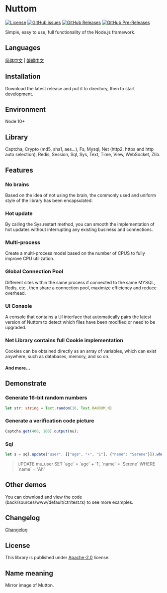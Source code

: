# Nuttom

[![License](https://img.shields.io/github/license/MaiyunNET/Nuttom.svg)](https://github.com/MaiyunNET/Nuttom/blob/master/LICENSE)
[![GitHub issues](https://img.shields.io/github/issues/MaiyunNET/Nuttom.svg)](https://github.com/MaiyunNET/Nuttom/issues)
[![GitHub Releases](https://img.shields.io/github/release/MaiyunNET/Nuttom.svg)](https://github.com/MaiyunNET/Nuttom/releases "Stable Release")
[![GitHub Pre-Releases](https://img.shields.io/github/release/MaiyunNET/Nuttom/all.svg)](https://github.com/MaiyunNET/Nuttom/releases "Pre-Release")

Simple, easy to use, full functionality of the Node.js framework.

## Languages

[简体中文](doc/README.zh-CN.md) | [繁體中文](doc/README.zh-TW.md)

## Installation

Download the latest release and put it to directory, then to start development.

## Environment

Node 10+

## Library

Captcha, Crypto (md5, sha1, aes...), Fs, Mysql, Net (http2, https and http auto selection), Redis, Session, Sql, Sys, Text, Time, View, WebSocket, Zlib.

## Features

### No brains

Based on the idea of not using the brain, the commonly used and uniform style of the library has been encapsulated.

### Hot update

By calling the Sys.restart method, you can smooth the implementation of hot updates without interrupting any existing business and connections.

### Multi-process

Create a multi-process model based on the number of CPUS to fully improve CPU utilization.

### Global Connection Pool

Different sites within the same process if connected to the same MYSQL, Redis, etc., then share a connection pool, maximize efficiency and reduce overhead.

### UI Console

A console that contains a UI interface that automatically pairs the latest version of Nuttom to detect which files have been modified or need to be upgraded.

### Net Library contains full Cookie implementation

Cookies can be obtained directly as an array of variables, which can exist anywhere, such as databases, memory, and so on.

#### And more...

## Demonstrate

### Generate 16-bit random numbers

```typescript
let str: string = Text.random(16, Text.RANDOM_N)
```

### Generate a verification code picture

```typescript
Captcha.get(400, 100).output(nu);
```

### Sql

```typescript
let s = sql.update("user", [["age", "+", "1"], {"name": "Serene"}]).where([{"name": "Ah"}]);
```

> UPDATE mu_user SET \`age\` = \`age\` + '1', \`name\` = 'Serene' WHERE \`name\` = 'Ah'

## Other demos

You can download and view the code (back/sources/www/default/ctr/test.ts) to see more examples.

## Changelog

[Changelog](doc/CHANGELOG.md)

## License

This library is published under [Apache-2.0](./LICENSE) license.

## Name meaning

Mirror image of Mutton.